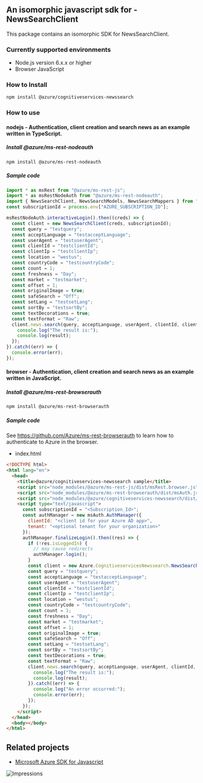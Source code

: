 ## An isomorphic javascript sdk for - NewsSearchClient

This package contains an isomorphic SDK for NewsSearchClient.

### Currently supported environments

- Node.js version 6.x.x or higher
- Browser JavaScript

### How to Install

```bash
npm install @azure/cognitiveservices-newssearch
```

### How to use

#### nodejs - Authentication, client creation and search news as an example written in TypeScript.

##### Install @azure/ms-rest-nodeauth

```bash
npm install @azure/ms-rest-nodeauth
```

##### Sample code

```typescript
import * as msRest from "@azure/ms-rest-js";
import * as msRestNodeAuth from "@azure/ms-rest-nodeauth";
import { NewsSearchClient, NewsSearchModels, NewsSearchMappers } from "@azure/cognitiveservices-newssearch";
const subscriptionId = process.env["AZURE_SUBSCRIPTION_ID"];

msRestNodeAuth.interactiveLogin().then((creds) => {
  const client = new NewsSearchClient(creds, subscriptionId);
  const query = "testquery";
  const acceptLanguage = "testacceptLanguage";
  const userAgent = "testuserAgent";
  const clientId = "testclientId";
  const clientIp = "testclientIp";
  const location = "westus";
  const countryCode = "testcountryCode";
  const count = 1;
  const freshness = "Day";
  const market = "testmarket";
  const offset = 1;
  const originalImage = true;
  const safeSearch = "Off";
  const setLang = "testsetLang";
  const sortBy = "testsortBy";
  const textDecorations = true;
  const textFormat = "Raw";
  client.news.search(query, acceptLanguage, userAgent, clientId, clientIp, location, countryCode, count, freshness, market, offset, originalImage, safeSearch, setLang, sortBy, textDecorations, textFormat).then((result) => {
    console.log("The result is:");
    console.log(result);
  });
}).catch((err) => {
  console.error(err);
});
```

#### browser - Authentication, client creation and search news as an example written in JavaScript.

##### Install @azure/ms-rest-browserauth

```bash
npm install @azure/ms-rest-browserauth
```

##### Sample code

See https://github.com/Azure/ms-rest-browserauth to learn how to authenticate to Azure in the browser.

- index.html
```html
<!DOCTYPE html>
<html lang="en">
  <head>
    <title>@azure/cognitiveservices-newssearch sample</title>
    <script src="node_modules/@azure/ms-rest-js/dist/msRest.browser.js"></script>
    <script src="node_modules/@azure/ms-rest-browserauth/dist/msAuth.js"></script>
    <script src="node_modules/@azure/cognitiveservices-newssearch/dist/cognitiveservices-newssearch.js"></script>
    <script type="text/javascript">
      const subscriptionId = "<Subscription_Id>";
      const authManager = new msAuth.AuthManager({
        clientId: "<client id for your Azure AD app>",
        tenant: "<optional tenant for your organization>"
      });
      authManager.finalizeLogin().then((res) => {
        if (!res.isLoggedIn) {
          // may cause redirects
          authManager.login();
        }
        const client = new Azure.CognitiveservicesNewssearch.NewsSearchClient(res.creds, subscriptionId);
        const query = "testquery";
        const acceptLanguage = "testacceptLanguage";
        const userAgent = "testuserAgent";
        const clientId = "testclientId";
        const clientIp = "testclientIp";
        const location = "westus";
        const countryCode = "testcountryCode";
        const count = 1;
        const freshness = "Day";
        const market = "testmarket";
        const offset = 1;
        const originalImage = true;
        const safeSearch = "Off";
        const setLang = "testsetLang";
        const sortBy = "testsortBy";
        const textDecorations = true;
        const textFormat = "Raw";
        client.news.search(query, acceptLanguage, userAgent, clientId, clientIp, location, countryCode, count, freshness, market, offset, originalImage, safeSearch, setLang, sortBy, textDecorations, textFormat).then((result) => {
          console.log("The result is:");
          console.log(result);
        }).catch((err) => {
          console.log("An error occurred:");
          console.error(err);
        });
      });
    </script>
  </head>
  <body></body>
</html>
```

## Related projects

- [Microsoft Azure SDK for Javascript](https://github.com/Azure/azure-sdk-for-js)


![Impressions](https://azure-sdk-impressions.azurewebsites.net/api/impressions/azure-sdk-for-js%2Fpackages%2F%40azure%2Fcognitiveservices-newssearch%2FREADME.png)
